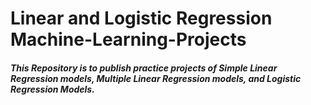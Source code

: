 # Linear and Logistic Regression Machine-Learning-Projects
##### This Repository is to publish practice projects of Simple Linear Regression models, Multiple Linear Regression models, and Logistic Regression Models. 
